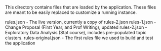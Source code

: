 This directory contains files that are loaded by the application. These files are meant to be easily replaced to customize a running instance.

rules.json - The live version, currently a copy of rules-2.json
rules-1.json - Change Proposal (First Year, and Prof Writing), updated
rules-2.json - Exploratory Data Analysis (Stat course), includes pre-populated topic clusters.
rules-original.json - The first rules file we used to build and test the application
